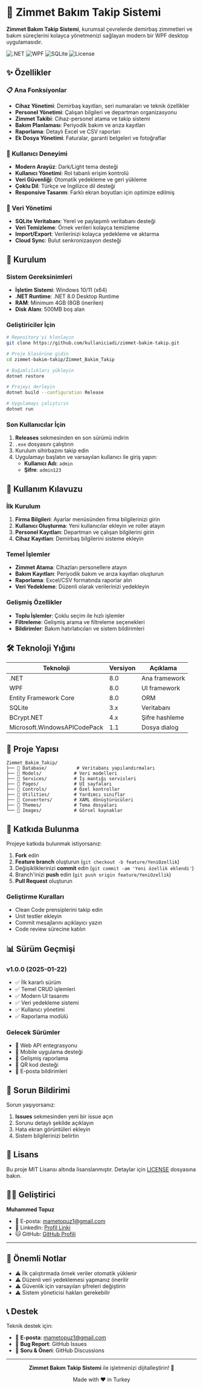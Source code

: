 # 🔧 Zimmet Bakım Takip Sistemi

**Zimmet Bakım Takip Sistemi**, kurumsal çevrelerde demirbaş zimmetleri ve bakım süreçlerini kolayca yönetmenizi sağlayan modern bir WPF desktop uygulamasıdır.

![.NET](https://img.shields.io/badge/.NET-8.0-blue)
![WPF](https://img.shields.io/badge/WPF-Windows-blue)
![SQLite](https://img.shields.io/badge/Database-SQLite-green)
![License](https://img.shields.io/badge/License-MIT-yellow)

## ✨ Özellikler

### 📋 Ana Fonksiyonlar
- **Cihaz Yönetimi**: Demirbaş kayıtları, seri numaraları ve teknik özellikler
- **Personel Yönetimi**: Çalışan bilgileri ve departman organizasyonu
- **Zimmet Takibi**: Cihaz-personel atama ve takip sistemi
- **Bakım Planlaması**: Periyodik bakım ve arıza kayıtları
- **Raporlama**: Detaylı Excel ve CSV raporları
- **Ek Dosya Yönetimi**: Faturalar, garanti belgeleri ve fotoğraflar

### 🎨 Kullanıcı Deneyimi
- **Modern Arayüz**: Dark/Light tema desteği
- **Kullanıcı Yönetimi**: Rol tabanlı erişim kontrolü
- **Veri Güvenliği**: Otomatik yedekleme ve geri yükleme
- **Çoklu Dil**: Türkçe ve İngilizce dil desteği
- **Responsive Tasarım**: Farklı ekran boyutları için optimize edilmiş

### 💾 Veri Yönetimi
- **SQLite Veritabanı**: Yerel ve paylaşımlı veritabanı desteği
- **Veri Temizleme**: Örnek verileri kolayca temizleme
- **Import/Export**: Verilerinizi kolayca yedekleme ve aktarma
- **Cloud Sync**: Bulut senkronizasyon desteği

## 🚀 Kurulum

### Sistem Gereksinimleri
- **İşletim Sistemi**: Windows 10/11 (x64)
- **.NET Runtime**: .NET 8.0 Desktop Runtime
- **RAM**: Minimum 4GB (8GB önerilen)
- **Disk Alanı**: 500MB boş alan

### Geliştiriciler İçin
```bash
# Repository'yi klonlayın
git clone https://github.com/kullaniciadi/zimmet-bakim-takip.git

# Proje klasörüne gidin
cd zimmet-bakim-takip/Zimmet_Bakim_Takip

# Bağımlılıkları yükleyin
dotnet restore

# Projeyi derleyin
dotnet build --configuration Release

# Uygulamayı çalıştırın
dotnet run
```

### Son Kullanıcılar İçin
1. **Releases** sekmesinden en son sürümü indirin
2. `.exe` dosyasını çalıştırın
3. Kurulum sihirbazını takip edin
4. Uygulamayı başlatın ve varsayılan kullanıcı ile giriş yapın:
   - **Kullanıcı Adı**: `admin`
   - **Şifre**: `admin123`

## 📖 Kullanım Kılavuzu

### İlk Kurulum
1. **Firma Bilgileri**: Ayarlar menüsünden firma bilgilerinizi girin
2. **Kullanıcı Oluşturma**: Yeni kullanıcılar ekleyin ve roller atayın
3. **Personel Kayıtları**: Departman ve çalışan bilgilerini girin
4. **Cihaz Kayıtları**: Demirbaş bilgilerini sisteme ekleyin

### Temel İşlemler
- **Zimmet Atama**: Cihazları personellere atayın
- **Bakım Kayıtları**: Periyodik bakım ve arıza kayıtları oluşturun
- **Raporlama**: Excel/CSV formatında raporlar alın
- **Veri Yedekleme**: Düzenli olarak verilerinizi yedekleyin

### Gelişmiş Özellikler
- **Toplu İşlemler**: Çoklu seçim ile hızlı işlemler
- **Filtreleme**: Gelişmiş arama ve filtreleme seçenekleri
- **Bildirimler**: Bakım hatırlatıcıları ve sistem bildirimleri

## 🛠️ Teknoloji Yığını

| Teknoloji | Versiyon | Açıklama |
|-----------|----------|----------|
| .NET | 8.0 | Ana framework |
| WPF | 8.0 | UI framework |
| Entity Framework Core | 8.0 | ORM |
| SQLite | 3.x | Veritabanı |
| BCrypt.NET | 4.x | Şifre hashleme |
| Microsoft.WindowsAPICodePack | 1.1 | Dosya dialog |

## 📁 Proje Yapısı

```
Zimmet_Bakim_Takip/
├── 📁 Database/           # Veritabanı yapılandırmaları
├── 📁 Models/            # Veri modelleri
├── 📁 Services/          # İş mantığı servisleri
├── 📁 Pages/             # UI sayfaları
├── 📁 Controls/          # Özel kontroller
├── 📁 Utilities/         # Yardımcı sınıflar
├── 📁 Converters/        # XAML dönüştürücüleri
├── 📁 Themes/            # Tema dosyaları
└── 📁 Images/            # Görsel kaynaklar
```

## 🤝 Katkıda Bulunma

Projeye katkıda bulunmak istiyorsanız:

1. **Fork** edin
2. **Feature branch** oluşturun (`git checkout -b feature/YeniOzellik`)
3. Değişikliklerinizi **commit** edin (`git commit -am 'Yeni özellik eklendi'`)
4. Branch'inizi **push** edin (`git push origin feature/YeniOzellik`)
5. **Pull Request** oluşturun

### Geliştirme Kuralları
- Clean Code prensiplerini takip edin
- Unit testler ekleyin
- Commit mesajlarını açıklayıcı yazın
- Code review sürecine katılın

## 📊 Sürüm Geçmişi

### v1.0.0 (2025-01-22)
- ✅ İlk kararlı sürüm
- ✅ Temel CRUD işlemleri
- ✅ Modern UI tasarımı
- ✅ Veri yedekleme sistemi
- ✅ Kullanıcı yönetimi
- ✅ Raporlama modülü

### Gelecek Sürümler
- 🔄 Web API entegrasyonu
- 🔄 Mobile uygulama desteği
- 🔄 Gelişmiş raporlama
- 🔄 QR kod desteği
- 🔄 E-posta bildirimleri

## 🐛 Sorun Bildirimi

Sorun yaşıyorsanız:
1. **Issues** sekmesinden yeni bir issue açın
2. Sorunu detaylı şekilde açıklayın
3. Hata ekran görüntüleri ekleyin
4. Sistem bilgilerinizi belirtin

## 📄 Lisans

Bu proje MIT Lisansı altında lisanslanmıştır. Detaylar için [LICENSE](LICENSE) dosyasına bakın.

## 👨‍💻 Geliştirici

**Muhammed Topuz**
- 📧 E-posta: [mametopuz1@gmail.com](mailto:mametopuz1@gmail.com)
- 💼 LinkedIn: [Profil Linki](https://linkedin.com/in/muhammed-topuz)
- 🐱 GitHub: [GitHub Profili](https://github.com/kullaniciadi)

---

## 🚨 Önemli Notlar

- ⚠️ İlk çalıştırmada örnek veriler otomatik yüklenir
- ⚠️ Düzenli veri yedeklemesi yapmanız önerilir
- ⚠️ Güvenlik için varsayılan şifreleri değiştirin
- ⚠️ Sistem yöneticisi hakları gerekebilir

## 📞 Destek

Teknik destek için:
- 📧 **E-posta**: [mametopuz1@gmail.com](mailto:mametopuz1@gmail.com)
- 🐛 **Bug Report**: GitHub Issues
- 💬 **Soru & Öneri**: GitHub Discussions

---

<div align="center">
  <p><strong>Zimmet Bakım Takip Sistemi</strong> ile işletmenizi dijitalleştirin! 🚀</p>
  <p>Made with ❤️ in Turkey</p>
</div> 